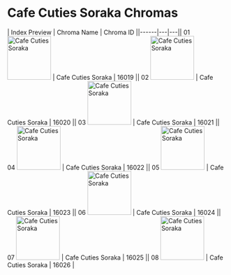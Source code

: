 # Cafe Cuties Soraka Chromas

| Index  Preview | Chroma Name | Chroma ID ||------|---|---|| 01  <img src='https://raw.communitydragon.org/latest/plugins/rcp-be-lol-game-data/global/default/v1/champion-chroma-images/16/16019.png' alt='Cafe Cuties Soraka' width='100'> | Cafe Cuties Soraka | 16019 || 02  <img src='https://raw.communitydragon.org/latest/plugins/rcp-be-lol-game-data/global/default/v1/champion-chroma-images/16/16020.png' alt='Cafe Cuties Soraka' width='100'> | Cafe Cuties Soraka | 16020 || 03  <img src='https://raw.communitydragon.org/latest/plugins/rcp-be-lol-game-data/global/default/v1/champion-chroma-images/16/16021.png' alt='Cafe Cuties Soraka' width='100'> | Cafe Cuties Soraka | 16021 || 04  <img src='https://raw.communitydragon.org/latest/plugins/rcp-be-lol-game-data/global/default/v1/champion-chroma-images/16/16022.png' alt='Cafe Cuties Soraka' width='100'> | Cafe Cuties Soraka | 16022 || 05  <img src='https://raw.communitydragon.org/latest/plugins/rcp-be-lol-game-data/global/default/v1/champion-chroma-images/16/16023.png' alt='Cafe Cuties Soraka' width='100'> | Cafe Cuties Soraka | 16023 || 06  <img src='https://raw.communitydragon.org/latest/plugins/rcp-be-lol-game-data/global/default/v1/champion-chroma-images/16/16024.png' alt='Cafe Cuties Soraka' width='100'> | Cafe Cuties Soraka | 16024 || 07  <img src='https://raw.communitydragon.org/latest/plugins/rcp-be-lol-game-data/global/default/v1/champion-chroma-images/16/16025.png' alt='Cafe Cuties Soraka' width='100'> | Cafe Cuties Soraka | 16025 || 08  <img src='https://raw.communitydragon.org/latest/plugins/rcp-be-lol-game-data/global/default/v1/champion-chroma-images/16/16026.png' alt='Cafe Cuties Soraka' width='100'> | Cafe Cuties Soraka | 16026 |